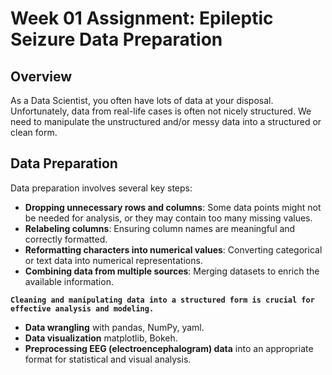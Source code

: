 # Week 01 Assignment: Epileptic Seizure Data Preparation

## Overview
As a Data Scientist, you often have lots of data at your disposal. Unfortunately, data from real-life cases is often not nicely structured. We need to manipulate the unstructured and/or messy data into a structured or clean form.

## Data Preparation
Data preparation involves several key steps:
- **Dropping unnecessary rows and columns**: Some data points might not be needed for analysis, or they may contain too many missing values.
- **Relabeling columns**: Ensuring column names are meaningful and correctly formatted.
- **Reformatting characters into numerical values**: Converting categorical or text data into numerical representations.
- **Combining data from multiple sources**: Merging datasets to enrich the available information.

**`Cleaning and manipulating data into a structured form is crucial for effective analysis and modeling.`**

- **Data wrangling** with pandas, NumPy, yaml.
- **Data visualization** matplotlib, Bokeh.
- **Preprocessing EEG (electroencephalogram) data** into an appropriate format for statistical and visual analysis.